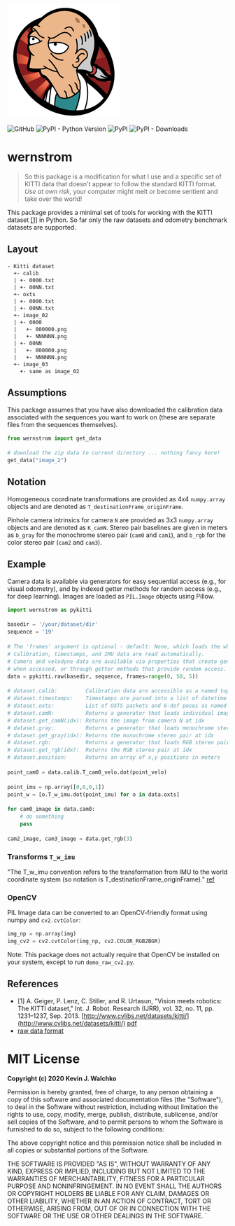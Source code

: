 ![KITTI](https://raw.githubusercontent.com/MomsFriendlyRobotCompany/wernstrom/master/pics/wernstrom.png)

![GitHub](https://img.shields.io/github/license/MomsFriendlyRobotCompany/wernstrom)
![PyPI - Python Version](https://img.shields.io/pypi/pyversions/wernstrom)
![PyPI](https://img.shields.io/pypi/v/wernstrom)
![PyPI - Downloads](https://img.shields.io/pypi/dm/wernstrom?color=aqua)

# wernstrom

> So this package is a modification for what I use and a specific set of KITTI
> data that doesn't appear to follow the standard KITTI format.
> *Use at own risk*, your computer might melt or become sentient and
> take over the world!

This package provides a minimal set of tools for working with the KITTI dataset [[1]](#references) in Python. So far only the raw datasets and odometry benchmark datasets are supported.

## Layout


```
- Kitti dataset
  +- calib
  | +- 0000.txt
  | +- 00NN.txt
  +- oxts
  | +- 0000.txt
  | +- 00NN.txt
  +- image_02
  | +- 0000
  |   +- 000000.png
  |   +- NNNNNN.png
  | +- 00NN
  |   +- 000000.png
  |   +- NNNNNN.png
  +- image_03
    +- same as image_02
```


## Assumptions

This package assumes that you have also downloaded the calibration data associated with the sequences you want to work on (these are separate files from the sequences themselves).

```python
from wernstrom import get_data

# download the zip data to current directory ... nothing fancy here!
get_data("image_2")
```

## Notation

Homogeneous coordinate transformations are provided as 4x4 `numpy.array` objects and are denoted as `T_destinationFrame_originFrame`.

Pinhole camera intrinsics for camera `N` are provided as 3x3 `numpy.array` objects and are denoted as `K_camN`. Stereo pair baselines are given in meters as `b_gray` for the monochrome stereo pair (`cam0` and `cam1`), and `b_rgb` for the color stereo pair (`cam2` and `cam3`).

## Example

Camera data is available via generators for easy sequential access (e.g., for visual odometry), and by indexed getter methods for random access (e.g., for deep learning). Images are loaded as `PIL.Image` objects using Pillow.

```python
import wernstrom as pykitti

basedir = '/your/dataset/dir'
sequence = '19'

# The 'frames' argument is optional - default: None, which loads the whole dataset.
# Calibration, timestamps, and IMU data are read automatically.
# Camera and velodyne data are available via properties that create generators
# when accessed, or through getter methods that provide random access.
data = pykitti.raw(basedir, sequence, frames=range(0, 50, 5))

# dataset.calib:         Calibration data are accessible as a named tuple
# dataset.timestamps:    Timestamps are parsed into a list of datetime objects
# dataset.oxts:          List of OXTS packets and 6-dof poses as named tuples
# dataset.camN:          Returns a generator that loads individual images from camera N
# dataset.get_camN(idx): Returns the image from camera N at idx
# dataset.gray:          Returns a generator that loads monochrome stereo pairs (cam0, cam1)
# dataset.get_gray(idx): Returns the monochrome stereo pair at idx
# dataset.rgb:           Returns a generator that loads RGB stereo pairs (cam2, cam3)
# dataset.get_rgb(idx):  Returns the RGB stereo pair at idx
# dataset.position:      Returns an array of x,y positions in meters

point_cam0 = data.calib.T_cam0_velo.dot(point_velo)

point_imu = np.array([0,0,0,1])
point_w = [o.T_w_imu.dot(point_imu) for o in data.oxts]

for cam0_image in data.cam0:
    # do something
    pass

cam2_image, cam3_image = data.get_rgb(3)
```

### Transforms `T_w_imu`

"The T_w_imu convention refers to the transformation from IMU to the world coordinate system (so notation is T_destinationFrame_originFrame)." [ref](https://aws.amazon.com/blogs/machine-learning/labeling-data-for-3d-object-tracking-and-sensor-fusion-in-amazon-sagemaker-ground-truth/)

### OpenCV

PIL Image data can be converted to an OpenCV-friendly format using numpy and `cv2.cvtColor`:

```python
img_np = np.array(img)
img_cv2 = cv2.cvtColor(img_np, cv2.COLOR_RGB2BGR)
```

Note: This package does not actually require that OpenCV be installed on your system, except to run `demo_raw_cv2.py`.

## References

- [1] A. Geiger, P. Lenz, C. Stiller, and R. Urtasun, "Vision meets robotics: The KITTI dataset," Int. J. Robot. Research (IJRR), vol. 32, no. 11, pp. 1231–1237, Sep. 2013. [http://www.cvlibs.net/datasets/kitti/](http://www.cvlibs.net/datasets/kitti/) [pdf](docs/Geiger2013IJRR.pdf)
- [raw data format](docs/raw_data_format.md)

# MIT License

**Copyright (c) 2020 Kevin J. Walchko**

Permission is hereby granted, free of charge, to any person obtaining a copy
of this software and associated documentation files (the "Software"), to deal
in the Software without restriction, including without limitation the rights
to use, copy, modify, merge, publish, distribute, sublicense, and/or sell
copies of the Software, and to permit persons to whom the Software is
furnished to do so, subject to the following conditions:

The above copyright notice and this permission notice shall be included in all
copies or substantial portions of the Software.

THE SOFTWARE IS PROVIDED "AS IS", WITHOUT WARRANTY OF ANY KIND, EXPRESS OR
IMPLIED, INCLUDING BUT NOT LIMITED TO THE WARRANTIES OF MERCHANTABILITY,
FITNESS FOR A PARTICULAR PURPOSE AND NONINFRINGEMENT. IN NO EVENT SHALL THE
AUTHORS OR COPYRIGHT HOLDERS BE LIABLE FOR ANY CLAIM, DAMAGES OR OTHER
LIABILITY, WHETHER IN AN ACTION OF CONTRACT, TORT OR OTHERWISE, ARISING FROM,
OUT OF OR IN CONNECTION WITH THE SOFTWARE OR THE USE OR OTHER DEALINGS IN THE
SOFTWARE.
`
